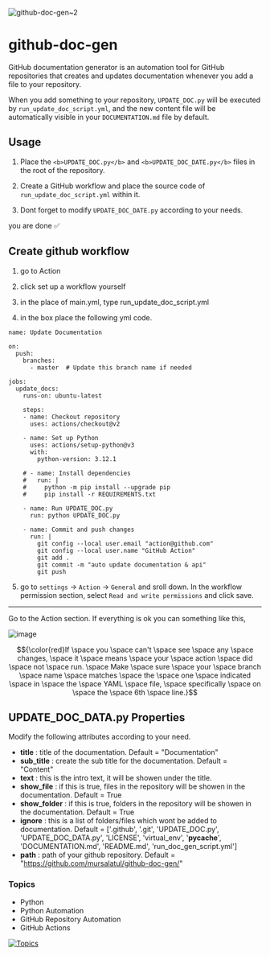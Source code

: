![github-doc-gen~2](https://github.com/mursalatul/github-doc-gen/assets/79168756/68b11f2d-644e-49e1-8d45-1e118b7cf602)
# github-doc-gen

GitHub documentation generator is an automation tool for GitHub repositories that creates and updates documentation whenever you add a file to your repository.

When you add something to your repository, `UPDATE_DOC.py` will be executed by `run_update_doc_script.yml`, and the new content file will be automatically visible in your `DOCUMENTATION.md` file by default.


## Usage

1. Place the `<b>UPDATE_DOC.py</b>` and `<b>UPDATE_DOC_DATE.py</b>` files in the root of the repository.

2. Create a GitHub workflow and place the source code of `run_update_doc_script.yml` within it.

3. Dont forget to modify `UPDATE_DOC_DATE.py` according to your needs.

you are done ✅

## Create github workflow

1. go to Action

2. click  set up a workflow yourself

3. in  the place of main.yml, type run_update_doc_script.yml

4. in the box place the following yml code.
```
name: Update Documentation

on:
  push:
    branches:
      - master  # Update this branch name if needed

jobs:
  update_docs:
    runs-on: ubuntu-latest

    steps:
    - name: Checkout repository
      uses: actions/checkout@v2

    - name: Set up Python
      uses: actions/setup-python@v3
      with:
        python-version: 3.12.1

    # - name: Install dependencies
    #   run: |
    #     python -m pip install --upgrade pip
    #     pip install -r REQUIREMENTS.txt

    - name: Run UPDATE_DOC.py
      run: python UPDATE_DOC.py

    - name: Commit and push changes
      run: |
        git config --local user.email "action@github.com"
        git config --local user.name "GitHub Action"
        git add .
        git commit -m "auto update documentation & api"
        git push
```
5. go to `settings` -> `Action` -> `General` and sroll down. In the workflow permission section, select `Read and write permissions` and click save.
<hr>

Go to the Action section. If everything is ok you can something like this,

![image](https://github.com/mursalatul/github-doc-gen/assets/79168756/62e8f4d8-46d4-4427-986f-337e2e19715f)


$${\color{red}If \space you \space can't \space see \space any \space changes, \space it \space means \space your \space action \space did \space not \space run. \space Make \space sure \space your \space branch \space name \space matches \space the \space one \space indicated \space in \space the \space YAML \space file, \space specifically \space on \space the \space 6th \space line.}$$

## UPDATE_DOC_DATA.py Properties

Modify the following attributes according to your need.

- **title** : title of the documentation. Default = "Documentation"
- **sub_title** : create the sub title for the documentation. Default = "Content"
- **text** : this is the intro text, it will be showen under the title.
- **show_file** : if this is true, files in the repository will be showen in the documentation. Default = True
- **show_folder** : if this is true, folders in the repository will be showen in the documentation. Default = True
- **ignore** : this is a list of folders/files which wont be added to documentation. Default = ['.github', '.git', 'UPDATE_DOC.py', 'UPDATE_DOC_DATA.py', 'LICENSE', 'virtual_env', '__pycache__', 'DOCUMENTATION.md', 'README.md', 'run_doc_gen_script.yml']
- **path** : path of your github repository. Default = "https://github.com/mursalatul/github-doc-gen/"


### Topics

- Python
- Python Automation
- GitHub Repository Automation
- GitHub Actions

[![Topics](https://img.shields.io/badge/Topics-Python%20%7C%20Automation%20%7C%20GitHub-brightgreen)](https://github.com/mursalatul/github-doc-gen/)
